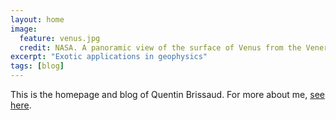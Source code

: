 ```yaml
---
layout: home
image:
  feature: venus.jpg
  credit: NASA. A panoramic view of the surface of Venus from the Venera 13 lander.
excerpt: "Exotic applications in geophysics"
tags: [blog]
---
```


This is the homepage and blog of Quentin Brissaud. For more about me, <a href="/about" style="text-decoration: underline">see here</a>.
